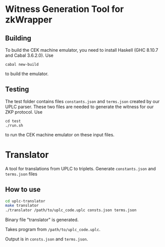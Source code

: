 # Witness Generation Tool for zkWrapper

## Building

To build the CEK machine emulator, you need to install Haskell (GHC 8.10.7 and Cabal 3.6.2.0). Use
```console
cabal new-build
```
to build the emulator.

## Testing

The test folder contains files `constants.json` and `terms.json` created by our UPLC parser. These two files are needed to generate the witness for our ZKP protocol. Use
```console
cd test
./run.sh
```
to run the CEK machine emulator on these input files.

# Translator

A tool for translations from UPLC to triplets. Generate `constants.json` and `terms.json` files

## How to use

```bash
cd uplc-translator
make translator
./translator /path/to/uplc_code.uplc consts.json terms.json
```

Binary file "translator" is generated.

Takes program from `/path/to/uplc_code.uplc`.

Output is in `consts.json` and `terms.json`.
